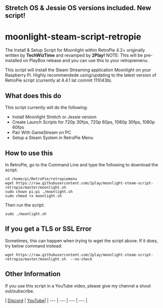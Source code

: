## Stretch OS & Jessie OS versions included. New script!

# moonlight-steam-script-retropie
The Install & Setup Script for Moonlight within RetroPie 4.2+ originally written by **TechWizTime** and revamped by **2Play!**
NOTE: This will be pre-installed on PlayBox release and you can use this to your retropiemenu.

This script will install the Steam Streaming application Moonlight on your Raspberry Pi.
Highly recommendede using/updating to the latest version of RetroPie script (currently at 4.4.1 lat commit 111043b).

## What does this do
This script currently will do the following:
- Install Moonlight Stretch or Jessie version
- Create Launch Scripts for 720p 30fps, 720p 60ps, 1080p 30fps, 1080p 60fps
- Pair With GameStream on PC
- Setup a Steam System in RetroPie Menu

## How to use this
In RetroPie, go to the Command Line and type the following to download the script:
```
cd /home/pi/RetroPie/retropiemenu
wget https://raw.githubusercontent.com/2play/moonlight-steam-script-retropie/master/moonlight.sh
sudo chown pi:pi ./moonlight.sh
sudo chmod +x moonlight.sh
```
Then run the script:
```
sudo ./moonlight.sh
```

## If you get a TLS or SSL Error
Sometimes, this can happen when trying to wget the script above. If it does, try below command instead:
```
wget https://raw.githubusercontent.com/2play/moonlight-steam-script-retropie/master/moonlight.sh  --no-check
```

## Other Information
If you use this script in a YouTube video, please give my channel a shout out/subscribe.

| [Discord](https://discord.gg/ZeGCBdm) | [YouTube](https://www.youtube.com/channel/UCHj6THhkEawrZU2bqCn1geA)|
| --- | --- | --- | --- |

